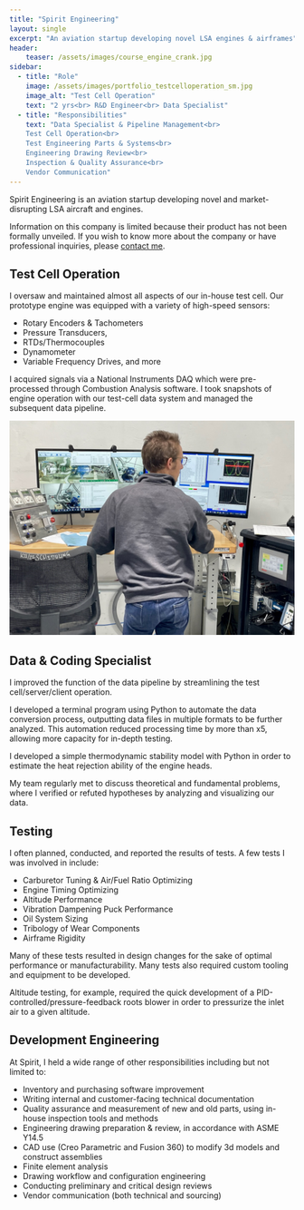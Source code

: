 ```yaml
---
title: "Spirit Engineering"
layout: single
excerpt: "An aviation startup developing novel LSA engines & airframes"
header:
    teaser: /assets/images/course_engine_crank.jpg
sidebar:
  - title: "Role"
    image: /assets/images/portfolio_testcelloperation_sm.jpg
    image_alt: "Test Cell Operation"
    text: "2 yrs<br> R&D Engineer<br> Data Specialist"
  - title: "Responsibilities"
    text: "Data Specialist & Pipeline Management<br>
    Test Cell Operation<br>
    Test Engineering Parts & Systems<br>
    Engineering Drawing Review<br>
    Inspection & Quality Assurance<br>
    Vendor Communication"
---
```


Spirit Engineering is an aviation startup developing novel and market-disrupting LSA aircraft and engines.

Information on this company is limited because their product has not been formally unveiled.
If you wish to know more about the company or have professional inquiries, please [contact me](https://www.ross.thefischers.me/contact).


## Test Cell Operation

I oversaw and maintained almost all aspects of our in-house test cell. 
Our prototype engine was equipped with a variety of high-speed sensors:
- Rotary Encoders & Tachometers
- Pressure Transducers,
- RTDs/Thermocouples
- Dynamometer
- Variable Frequency Drives, and more
  
I acquired signals via a National Instruments DAQ which were pre-processed through Combustion Analysis software.
I took snapshots of engine operation with our test-cell data system and managed the subsequent data pipeline.

<img src="/assets/images/portfolio_testcelloperation.jpg" alt="Test Cell Operation">

## Data & Coding Specialist

I improved the function of the data pipeline by streamlining the test cell/server/client operation. 

I developed a terminal program using Python to automate the data conversion process, outputting data files in multiple formats to be further analyzed. This automation reduced processing time by more than x5, allowing more capacity for in-depth testing.

I developed a simple thermodynamic stability model with Python in order to estimate the heat rejection ability of the engine heads.

My team regularly met to discuss theoretical and fundamental problems, where I verified or refuted hypotheses by analyzing and visualizing our data.

## Testing

I often planned, conducted, and reported the results of tests. A few tests I was involved in include:
- Carburetor Tuning & Air/Fuel Ratio Optimizing
- Engine Timing Optimizing
- Altitude Performance 
- Vibration Dampening Puck Performance 
- Oil System Sizing
- Tribology of Wear Components 
- Airframe Rigidity
  
Many of these tests resulted in design changes for the sake of optimal performance or manufacturability.
Many tests also required custom tooling and equipment to be developed. 

Altitude testing, for example, required the quick development of a PID-controlled/pressure-feedback roots blower in order to pressurize the inlet air to a given altitude.


## Development Engineering

At Spirit, I held a wide range of other responsibilities including but not limited to:
- Inventory and purchasing software improvement
- Writing internal and customer-facing technical documentation
- Quality assurance and measurement of new and old parts, using in-house inspection tools and methods
- Engineering drawing preparation & review, in accordance with ASME Y14.5
- CAD use (Creo Parametric and Fusion 360) to modify 3d models and construct assemblies
- Finite element analysis
- Drawing workflow and configuration engineering
- Conducting preliminary and critical design reviews
- Vendor communication (both technical and sourcing)
